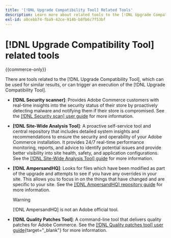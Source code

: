 ```yaml
---
title: '[!DNL Upgrade Compatibility Tool] Related Tools'
description: Learn more about related tools to the [!DNL Upgrade Compatibility Tool] on your Adobe Commerce project.
exl-id: a8cebb74-fba9-42ce-914b-b8fb6c7f53bf
---
```

# [!DNL Upgrade Compatibility Tool] related tools

{{commerce-only}}

There are tools related to the [!DNL Upgrade Compatibility Tool], which can be used for similar results, or can trigger an execution of the [!DNL Upgrade Compatibility Tool].

- **[!DNL Security scanner]**: Provides Adobe Commerce customers with real-time insights into the security status of their store by proactively detecting malware and notifying them if their store is compromised. See the [[!DNL Security scan] user guide](https://docs.magento.com/user-guide/magento/security-scan.html) for more information.

- **[!DNL Site-Wide Analysis Tool]**: A proactive self-service tool and central repository that includes detailed system insights and recommendations to ensure the security and operability of your Adobe Commerce installation. It provides 24/7 real-time performance monitoring, reports, and advice to identify potential issues and provide better visibility into site health, safety, and application configurations. See the [[!DNL Site-Wide Analysis Tool] guide](../../tools/site-wide-analysis-tool/intro.md) for more information.

- **[!DNL AmpersandHQ]**: Looks for files which have been modified as part of the upgrade and attempts to see if you have any overrides in your site. This allows you to focus in on the things that have changed and are specific to your site. See the [[!DNL AmpersandHQ] repository guide](https://github.com/AmpersandHQ) for more information.

   >[!WARNING]
   >
   >[!DNL AmpersandHQ] is not an Adobe official tool.

- **[!DNL Quality Patches Tool]**: A command-line tool that delivers quality patches for Adobe Commerce. See the [[!DNL Quality patches tool] user guide](https://experienceleague.adobe.com/tools/commerce-quality-patches/index.html){target="_blank"} for more information.
